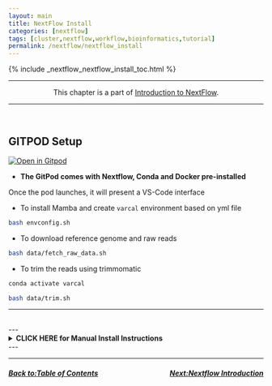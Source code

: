 ```yaml
---
layout: main
title: NextFlow Install
categories: [nextflow]
tags: [cluster,nextflow,workflow,bioinformatics,tutorial]
permalink: /nextflow/nextflow_install
---
```

{% include _nextflow_nextflow_install_toc.html %}


<hr>
<center>This chapter is a part of <a href="/nextflow_varcal/nextflow/" target="_blank">Introduction to NextFlow</a>.</center>
<hr>

<br>

## GITPOD Setup

[![Open in Gitpod](https://gitpod.io/button/open-in-gitpod.svg)](https://gitpod.io/#https://github.com/sateeshperi/nextflow_tutorial.git)

* **The GitPod comes with Nextflow, Conda and Docker pre-installed**

Once the pod launches, it will present a VS-Code interface

* To install Mamba and create `varcal` environment based on yml file
```bash
bash envconfig.sh
```

* To download reference genome and raw reads
```bash
bash data/fetch_raw_data.sh
```

* To trim the reads using trimmomatic
```bash
conda activate varcal
```
```bash
bash data/trim.sh
```

---
<br>
---
<details>
  <summary><b>CLICK HERE for Manual Install Instructions</b></summary>

### Nextflow Requirements

* Nextflow can be used on any POSIX compatible system (Linux, OS X, etc). It requires Bash 3.2 (or later) and [Java 8 (or later, up to 15)](http://www.oracle.com/technetwork/java/javase/downloads/index.html) to be installed.
* For the execution in a cluster of computers the use a shared file system is required to allow the sharing of tasks input/output files.
* Windows system is supported through WSL.
* Nextflow is distributed as a self-installing package, which means that it does not require any special installation procedure. Installation instructions can be found [here](https://www.nextflow.io/docs/latest/getstarted.html#installation)  
  
<pre>
mkdir -p ~/bin/
cd ~/bin/
curl -s https://get.nextflow.io | bash
chmod +x nextflow
echo 'PATH=~/bin:$PATH' >> ~/.bashrc
which nextflow      ## should point back to ~/bin
nextflow -v         ## check install by invoking Nextflow, getting version
</pre>
  
## NF-CORE Install  
<pre>
conda install nf-core
# or
pip install nf-core
</pre>
  
## Environment Setup

*  Create `environment.yml`
<pre>
channels:
  - bioconda
  - conda-forge
dependencies:
  - fastqc
  - trimmomatic
  - bwa
  - samtools
  - bcftools
  - multiqc
  - graphviz
</pre>
  
<pre>
mamba env create -n varcal -f environment.yml
</pre>
  
  
## Data Download & Setup

*   **[Data Source - DataCarpentry Wrangling Genomics Lesson](https://datacarpentry.org/wrangling-genomics/02-quality-control/index.html)**

*  Download reference genome  
<pre>
cd ~/
mkdir -p nextflow_tutorial/data/ref_genome
cd nextflow_tutorial/data/ref_genome
curl -L -o data/ref_genome/ecoli_rel606.fasta.gz ftp://ftp.ncbi.nlm.nih.gov/genomes/all/GCA/000/017/985/GCA_000017985.1_ASM1798v1/GCA_000017985.1_ASM1798v1_genomic.fna.gz
gunzip data/ref_genome/ecoli_rel606.fasta.gz
ls
</pre>
  
*  Download raw data
<pre>
cd ~/
mkdir -p nextflow_tutorial/data/untrimmed_fastq/
cd nextflow_tutorial/data/untrimmed_fastq/

curl -O ftp://ftp.sra.ebi.ac.uk/vol1/fastq/SRR258/004/SRR2589044/SRR2589044_1.fastq.gz
curl -O ftp://ftp.sra.ebi.ac.uk/vol1/fastq/SRR258/004/SRR2589044/SRR2589044_2.fastq.gz
curl -O ftp://ftp.sra.ebi.ac.uk/vol1/fastq/SRR258/003/SRR2584863/SRR2584863_1.fastq.gz
curl -O ftp://ftp.sra.ebi.ac.uk/vol1/fastq/SRR258/003/SRR2584863/SRR2584863_2.fastq.gz
curl -O ftp://ftp.sra.ebi.ac.uk/vol1/fastq/SRR258/006/SRR2584866/SRR2584866_1.fastq.gz
curl -O ftp://ftp.sra.ebi.ac.uk/vol1/fastq/SRR258/006/SRR2584866/SRR2584866_2.fastq.gz
</pre>  
  
*  Trim the reads
<pre>
conda activate varcal
</pre>
  
  
<pre>
cd nextflow_tutorial/data/untrimmed_fastq/

for infile in *_1.fastq.gz
do
   base=$(basename ${infile} _1.fastq.gz)
   trimmomatic PE ${infile} ${base}_2.fastq.gz \
                ${base}_1.trim.fastq.gz ${base}_1un.trim.fastq.gz \
                ${base}_2.trim.fastq.gz ${base}_2un.trim.fastq.gz \
                SLIDINGWINDOW:4:20 MINLEN:25 ILLUMINACLIP:NexteraPE-PE.fa:2:40:15 
done
</pre>  
  
<pre>
mkdir ../trimmed_fastq
mv *.trim* ../trimmed_fastq
cd ../trimmed_fastq
ls
</pre>
    
## IDE

IDE choice will not be discussed in this tutorial. You can use what you are comfortable with, you will need to edit text files as well as run commands from the terminal, and will need to run those commands from a cluster node at one point. Some good options are VScode, with nextflow plugins and remote-ssh module setup and working. This is beyond the scope of the tutorial at this time.

*   **[Download Visual Studio Code](https://code.visualstudio.com/Download)**

*   [VSCode Nextflow Plugin](https://marketplace.visualstudio.com/items?itemName=nextflow.nextflow)

*   [VSCode Remote-SSH Plugin](https://marketplace.visualstudio.com/items?itemName=ms-vscode-remote.remote-ssh)  

</details>
---
<br>

---

<h5><a href="/nextflow_varcal/nextflow/index" style="float: left"><b>Back to:</b>Table of Contents</a>

<a href="/nextflow_varcal/nextflow/nextflow_intro" style="float: right"><b>Next:</b>Nextflow Introduction</a></h5>
